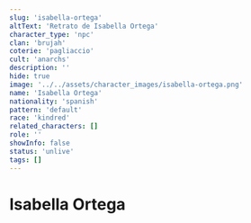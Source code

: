 ```yaml
---
slug: 'isabella-ortega'
altText: 'Retrato de Isabella Ortega'
character_type: 'npc'
clan: 'brujah'
coterie: 'pagliaccio'
cult: 'anarchs'
description: ''
hide: true
image: '../../assets/character_images/isabella-ortega.png'
name: 'Isabella Ortega'
nationality: 'spanish'
pattern: 'default'
race: 'kindred'
related_characters: []
role: ''
showInfo: false
status: 'unlive'
tags: []
---
```


# Isabella Ortega
